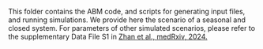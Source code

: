 This folder contains the ABM code, and scripts for generating input files, and running simulations.
We provide here the scenario of a seasonal and closed system. For parameters of other simulated scenarios, please refer to the supplementary Data File S1 in [Zhan et al., medRxiv, 2024.](https://www.medrxiv.org/content/10.1101/2024.02.01.24301818v1.full) 
